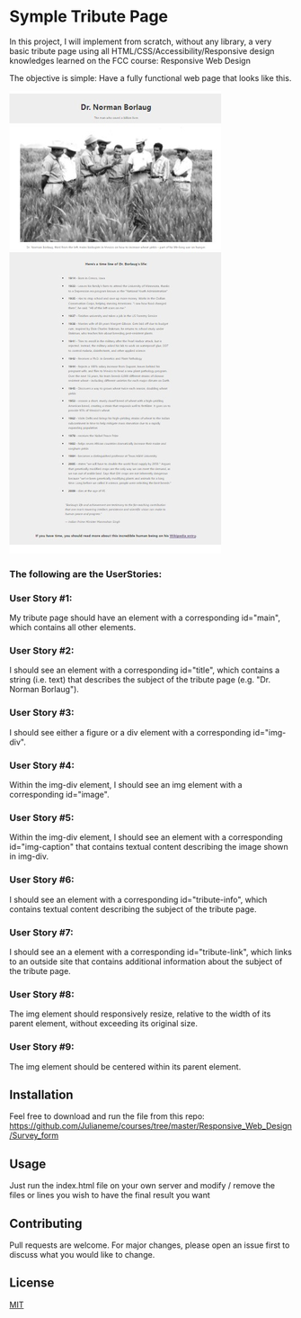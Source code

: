 # Symple Tribute Page

In this project, I will implement from scratch, without any library, a very basic tribute page using all HTML/CSS/Accessibility/Responsive design knowledges learned on the FCC course: Responsive Web Design

The objective is simple: Have a fully functional web page that looks like this.

![ScreenShot](./images/tribute-page.jpg)

### The following are the UserStories:

### User Story #1:
My tribute page should have an element with a corresponding id="main", which contains all other elements.

### User Story #2:
I should see an element with a corresponding id="title", which contains a string (i.e. text) that describes the subject of the tribute page (e.g. "Dr. Norman Borlaug").

### User Story #3:
I should see either a figure or a div element with a corresponding id="img-div".

### User Story #4:
Within the img-div element, I should see an img element with a corresponding id="image".

### User Story #5:
Within the img-div element, I should see an element with a corresponding id="img-caption" that contains textual content describing the image shown in img-div.

### User Story #6:
I should see an element with a corresponding id="tribute-info", which contains textual content describing the subject of the tribute page.

### User Story #7:
I should see an a element with a corresponding id="tribute-link", which links to an outside site that contains additional information about the subject of the tribute page.

### User Story #8:
The img element should responsively resize, relative to the width of its parent element, without exceeding its original size.

### User Story #9:
The img element should be centered within its parent element.

## Installation

Feel free to download and run the file from this repo:
https://github.com/Julianeme/courses/tree/master/Responsive_Web_Design/Survey_form


## Usage

Just run the index.html file on your own server and modify / remove the files or
lines you wish to have the final result you want

## Contributing
Pull requests are welcome. For major changes, please open an issue first to discuss what you would like to change.


## License
[MIT](https://choosealicense.com/licenses/mit/)